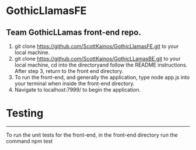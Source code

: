 # GothicLlamasFE
Team  GothicLLamas front-end repo.
---
1. git clone https://github.com/ScottKainos/GothicLlamasFE.git to your local machine.
2. git clone https://github.com/ScottKainos/GothicLLamasBE.git to your local machine, cd  into the directoryand follow the README instructions. After step 3, return to the front end directory.
3. To run the front-end, and generally the application, type node app.js into your terminal when inside the front-end directory.
4. Navigate to localhost:7999/ to begin the application.

# Testing
---
To run the unit tests for the front-end, in the front-end directory run the command npm test

